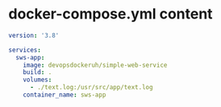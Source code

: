 # docker-compose.yml content

```yaml
version: '3.8'

services:
  sws-app:
    image: devopsdockeruh/simple-web-service
    build: .
    volumes:
      - ./text.log:/usr/src/app/text.log
    container_name: sws-app
```